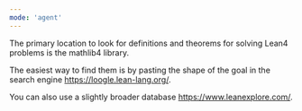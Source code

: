 ```yaml
---
mode: 'agent'
---
```


The primary location to look for definitions and theorems for solving Lean4 problems is the mathlib4 library.

The easiest way to find them is by pasting the shape of the goal in the search engine https://loogle.lean-lang.org/.



You can also use a slightly broader database https://www.leanexplore.com/.

